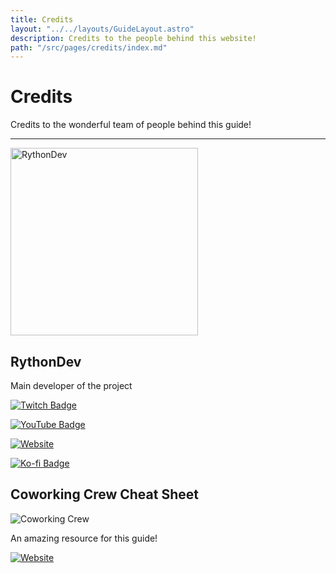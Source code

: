 ```yaml
---
title: Credits
layout: "../../layouts/GuideLayout.astro"
description: Credits to the people behind this website!
path: "/src/pages/credits/index.md"
---
```


# Credits

Credits to the wonderful team of people behind this guide! 

---

<img src="/images/credits/rythondev.webp" alt="RythonDev" class="rounded-lg" width="300" />

## RythonDev

Main developer of the project

<div class="flex flex-row gap-2">

[![Twitch Badge](https://img.shields.io/twitch/status/rythondev?color=9146FF&label=Twitch&logo=twitch&logoColor=white&style=for-the-badge)](https://twitch.tv/RythonDev)

[![YouTube Badge](https://img.shields.io/badge/YouTube-F00?logo=youtube&logoColor=fff&style=for-the-badge)](https://youtube.com/@RythonDev)

[![Website](https://img.shields.io/badge/Website-fff?logoColor=000&style=for-the-badge)](https://rython.dev/)

[![Ko-fi Badge](https://img.shields.io/badge/Ko--fi-FF5E5B?logo=kofi&logoColor=fff&style=for-the-badge)](https://ko-fi.com/rython)

</div>

## Coworking Crew Cheat Sheet

![Coworking Crew](/images/groups/coworkingcrew.webp)

An amazing resource for this guide!

[![Website](https://img.shields.io/badge/Website-fc626f?logoColor=000&style=for-the-badge)](https://third-stinger-20a.notion.site/A-Coworking-Streamer-Cheat-Sheet-01ee1e5ff006410d84c339069ea6546c/)

<!-- REFERENCES FOR BADGES/ICONS -->
<!-- https://badges.pages.dev/ -->
<!-- https://shields.io/badges -->